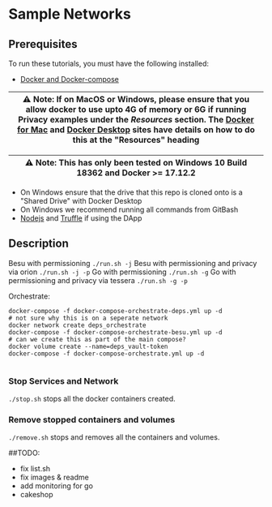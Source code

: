 # Sample Networks

## Prerequisites

To run these tutorials, you must have the following installed:

- [Docker and Docker-compose](https://docs.docker.com/compose/install/)

| ⚠️ **Note**: If on MacOS or Windows, please ensure that you allow docker to use upto 4G of memory or 6G if running Privacy examples under the _Resources_ section. The [Docker for Mac](https://docs.docker.com/docker-for-mac/) and [Docker Desktop](https://docs.docker.com/docker-for-windows/) sites have details on how to do this at the "Resources" heading       |
| ---                                                                                                                                                                                                                                                                                                                                                                                |


| ⚠️ **Note**: This has only been tested on Windows 10 Build 18362 and Docker >= 17.12.2                                                                                                                                                                                                                                                                                              |
| ---                                                                                                                                                                                                                                                                                                                                                                                |

- On Windows ensure that the drive that this repo is cloned onto is a "Shared Drive" with Docker Desktop
- On Windows we recommend running all commands from GitBash
- [Nodejs](https://nodejs.org/en/download/) and [Truffle](https://www.trufflesuite.com/truffle) if using the DApp


## Description

Besu with permissioning
`./run.sh -j` 
Besu with permissioning and privacy via orion
`./run.sh -j -p`
Go with permissioning
`./run.sh -g` 
Go with permissioning and privacy via tessera
`./run.sh -g -p`


Orchestrate:
```
docker-compose -f docker-compose-orchestrate-deps.yml up -d
# not sure why this is on a seperate network
docker network create deps_orchestrate
docker-compose -f docker-compose-orchestrate-besu.yml up -d
# can we create this as part of the main compose?
docker volume create --name=deps_vault-token
docker-compose -f docker-compose-orchestrate.yml up -d


```


### Stop Services and Network
`./stop.sh` stops all the docker containers created.

### Remove stopped containers and volumes
`./remove.sh` stops and removes all the containers and volumes.


##TODO:
- fix list.sh
- fix images & readme
- add monitoring for go
- cakeshop
